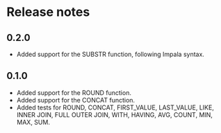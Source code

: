 # Release notes

## 0.2.0

* Added support for the SUBSTR function, following Impala syntax.

## 0.1.0

* Added support for the ROUND function.
* Added support for the CONCAT function.
* Added tests for ROUND, CONCAT, FIRST_VALUE, LAST_VALUE, LIKE, INNER JOIN, FULL OUTER JOIN, WITH, HAVING, AVG, COUNT, MIN, MAX, SUM.
